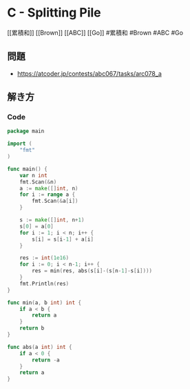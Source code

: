 # C - Splitting Pile
[[累積和]] [[Brown]] [[ABC]] [[Go]]
#累積和 #Brown #ABC #Go 

## 問題
- https://atcoder.jp/contests/abc067/tasks/arc078_a

## 解き方
### Code
```go
package main

import (
	"fmt"
)

func main() {
	var n int
	fmt.Scan(&n)
	a := make([]int, n)
	for i := range a {
		fmt.Scan(&a[i])
	}

	s := make([]int, n+1)
	s[0] = a[0]
	for i := 1; i < n; i++ {
		s[i] = s[i-1] + a[i]
	}

	res := int(1e16)
	for i := 0; i < n-1; i++ {
		res = min(res, abs(s[i]-(s[n-1]-s[i])))
	}
	fmt.Println(res)
}

func min(a, b int) int {
	if a < b {
		return a
	}
	return b
}

func abs(a int) int {
	if a < 0 {
		return -a
	}
	return a
}
```